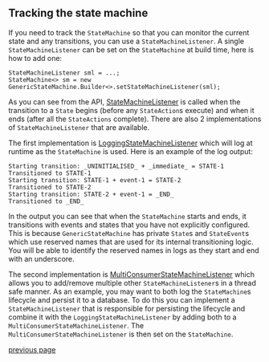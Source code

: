 ## Tracking the state machine

If you need to track the `StateMachine` so that you can monitor the current state and any
transitions, you can use a `StateMachineListener`. A single `StateMachineListener` can be set on
the `StateMachine` at build time, here is how to add one:

```
StateMachineListener sml = ...;
StateMachine<> sm = new GenericStateMachine.Builder<>.setStateMachineListener(sml);
```

As you can see from the
API, [StateMachineListener](../src/main/java/com/webotech/statemachine/api/StateMachineListener.java)
is called when the transition to a `State` begins (before any `StateAction`s execute) and when it
ends (after all the `StateActions` complete). There are also 2 implementations
of `StateMachineListener` that are available.

The first implementation
is [LoggingStateMachineListener](../src/main/java/com/webotech/statemachine/LoggingStateMachineListener.java)
which will log at runtime as the `StateMachine` is used. Here is an example of the log output:

```
Starting transition: _UNINITIALISED_ + _immediate_ = STATE-1
Transitioned to STATE-1
Starting transition: STATE-1 + event-1 = STATE-2
Transitioned to STATE-2
Starting transition: STATE-2 + event-1 = _END_
Transitioned to _END_
```

In the output you can see that when the `StateMachine` starts and ends, it transitions with events
and states that you have not explicitly configured. This is because `GenericStateMachine` has
private `State`s and `StateEvent`s which use reserved names that are used for its internal
transitioning logic. You will be able to identify the reserved names in logs as they start and end
with an underscore.

The second implementation
is [MultiConsumerStateMachineListener](../src/main/java/com/webotech/statemachine/MultiConsumerStateMachineListener.java)
which allows you to add/remove multiple other `StateMachineListener`s in a thread safe manner. As an
example, you may want to both log the `StateMachine`s lifecycle and persist it to a database. To do
this you can implement a `StateMachineListener` that is responsible for persisting the lifecycle and
combine it with the `LoggingStateMachineListener` by adding both to
a `MultiConsumerStateMachineListener`. The `MultiConsumerStateMachineListener` is then set on
the `StateMachine`.

[previous page](06-exceptions.md)
